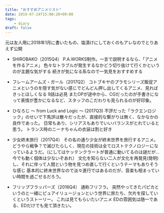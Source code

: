 ```yaml
---
title: "おすすめアニメリスト"
date: 2019-07-24T15:08:20+09:00
tags: 
    - diary
draft: false
---
```

元は友人用に2018年1月に書いたもの、塩漬けにしておくのもアレなのでとりあえず公開
<!---more--->
- SHIROBAKO（2015Q4）
P.A.WORKS制作。一言で説明するなら、「アニメを作るアニメ」
色々なトラブルが発生するなかどう切り抜けて行くかというのが主題な気がする
続きが気になる系なので一気見をおすすめする
- フレームアームズ・ガール（2017Q2）
コトブキヤのプラモシリーズ販促アニメというのを隠す気がない感じでどんどん押し出してくるアニメ、見ればきっとほしくなる
9話は必見
またOPが途中から、CGだったのが手書きになって表情が豊かになるなど、スタッフのこだわりも見られるのが好印象。

- ひなろじ ～ from Luck and Logic ～ (2017Q3)
不評だった「ラクエンロジック」のせいで下馬評は散々だったが、直接的な繋がりは無く、なかなかの良作であった。
日常もあり、シリアスもありでいいバランスがとれていると思う。
トランス時のニーナちゃんの衣装は割と好き

- 少女終末旅行（2017Q4）
その名の通り少女が終末世界を旅行するアニメ。
どうやら戦争？で滅びたらしく、現在の技術は全てロストテクノロジーになっているようだ。（にしてはケッテンクラートが普通に動いてるのは謎だが...今でも動く個体は少ないぞあれ）
文化を知らない二人が文化を再発見(発明)し、それに伴って人間という物を見つめ直して行くというテーマもありそうな感じ
基本的に終末世界なので淡々進行ではあるのだが、音楽も相まっていい時間を過ごせるだろう。

- フリップフラッパーズ（2016Q4）
通称フリフラ。
突然やってきたパピカというのと一緒にピュアイリュージョンという世界に旅たち、欠片を探していくというストーリー。
これは見てもらいたいアニメ
EDの雰囲気は随一である、EDだけでも見て頂きたい。